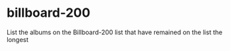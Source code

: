 # billboard-200
List the albums on the Billboard-200 list that have remained on the list the longest
